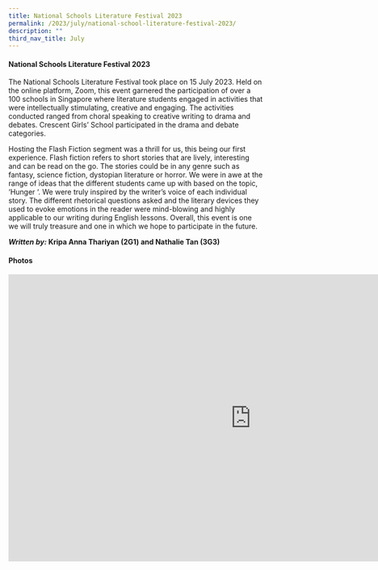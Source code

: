 ```yaml
---
title: National Schools Literature Festival 2023
permalink: /2023/july/national-school-literature-festival-2023/
description: ""
third_nav_title: July
---
```

#### **National Schools Literature Festival 2023** ####

The National Schools Literature Festival took place on 15 July 2023. Held on the online platform, Zoom, this event garnered the participation of over a 100 schools in Singapore where literature students engaged in activities that were intellectually stimulating, creative and engaging. The activities conducted ranged from choral speaking to creative writing to drama and debates. Crescent Girls’ School participated in the drama and debate categories.

Hosting the Flash Fiction segment was a thrill for us, this being our first experience. Flash fiction refers to short stories that are lively, interesting and can be read on the go. The stories could be in any genre such as fantasy, science fiction, dystopian literature or horror. We were in awe at the range of ideas that the different students came up with based on the topic, ‘Hunger ‘. We were truly inspired by the writer’s voice of each individual story. The different rhetorical questions asked and the literary devices they used to evoke emotions in the reader were mind-blowing and highly applicable to our writing during English lessons. Overall, this event is one we will truly treasure and one in which we hope to participate in the future.

**_Written by:_ Kripa Anna Thariyan (2G1) and Nathalie Tan (3G3)**


#### Photos ####
<iframe src="https://docs.google.com/presentation/d/e/2PACX-1vRlvD39MG3N8UHZjbWjom-LcmlVfG5Sfyv_NvYRVJVnjWYTQdgd2i-VbeYRTybUZHnfe8oD8skJmn1V/embed?start=true&amp;loop=true&amp;delayms=3000" frameborder="0" width="960" height="569" allowfullscreen="true"></iframe>
